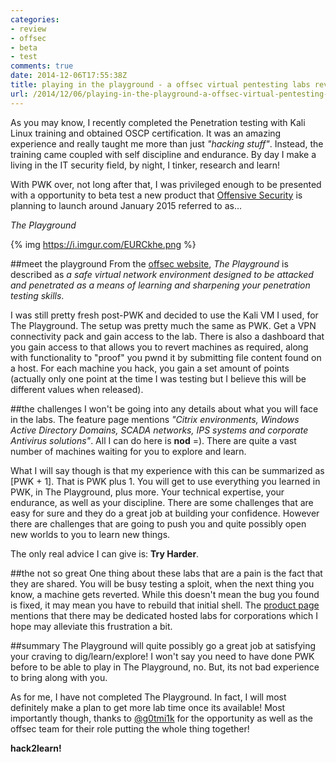 ```yaml
---
categories:
- review
- offsec
- beta
- test
comments: true
date: 2014-12-06T17:55:38Z
title: playing in the playground - a offsec virtual pentesting labs review
url: /2014/12/06/playing-in-the-playground-a-offsec-virtual-pentesting-labs-review/
---
```


As you may know, I recently completed the Penetration testing with Kali Linux training and obtained OSCP certification. It was an amazing experience and really taught me more than just *"hacking stuff"*. Instead, the training came coupled with self discipline and endurance. By day I make a living in the IT security field, by night, I tinker, research and learn!

With PWK over, not long after that, I was privileged enough to be presented with a opportunity to beta test a new product that [Offensive Security](http://www.offensive-security.com/) is planning to launch around January 2015 referred to as...

*The Playground*

{% img https://i.imgur.com/EURCkhe.png %}

<!--more-->

##meet the playground
From the [offsec website](http://www.offensive-security.com/offensive-security-solutions/virtual-penetration-testing-labs/), *The Playground* is described as *a safe virtual network environment designed to be attacked and penetrated as a means of learning and sharpening your penetration testing skills*.

I was still pretty fresh post-PWK and decided to use the Kali VM I used, for The Playground. The setup was pretty much the same as PWK. Get a VPN connectivity pack and gain access to the lab. There is also a dashboard that you gain access to that allows you to revert machines as required, along with functionality to "proof" you pwnd it by submitting file content found on a host. For each machine you hack, you gain a set amount of points (actually only one point at the time I was testing but I believe this will be different values when released).

##the challenges
I won't be going into any details about what you will face in the labs. The feature page mentions *"Citrix environments, Windows Active Directory Domains, SCADA networks, IPS systems and corporate Antivirus solutions"*. All I can do here is **nod** =). There are quite a vast number of machines waiting for you to explore and learn.

What I will say though is that my experience with this can be summarized as [PWK + 1]. That is PWK plus 1. You will get to use everything you learned in PWK, in The Playground, plus more. Your technical expertise, your endurance, as well as your discipline. There are some challenges that are easy for sure and they do a great job at building your confidence. However there are challenges that are going to push you and quite possibly open new worlds to you to learn new things.

The only real advice I can give is: **Try Harder**.

##the not so great
One thing about these labs that are a pain is the fact that they are shared. You will be busy testing a sploit, when the next thing you know, a machine gets reverted. While this doesn't mean the bug you found is fixed, it may mean you have to rebuild that initial shell. The [product page](http://www.offensive-security.com/offensive-security-solutions/virtual-penetration-testing-labs/) mentions that there may be dedicated hosted labs for corporations which I hope may alleviate this frustration a bit.

##summary
The Playground will quite possibly go a great job at satisfying your craving to dig/learn/explore! I won't say you need to have done PWK before to be able to play in The Playground, no. But, its not bad experience to bring along with you.

As for me, I have not completed The Playground. In fact, I will most definitely make a plan to get more lab time once its available! Most importantly though, thanks to [@g0tmi1k](https://twitter.com/g0tmi1k) for the opportunity as well as the offsec team for their role putting the whole thing together!

**hack2learn!**